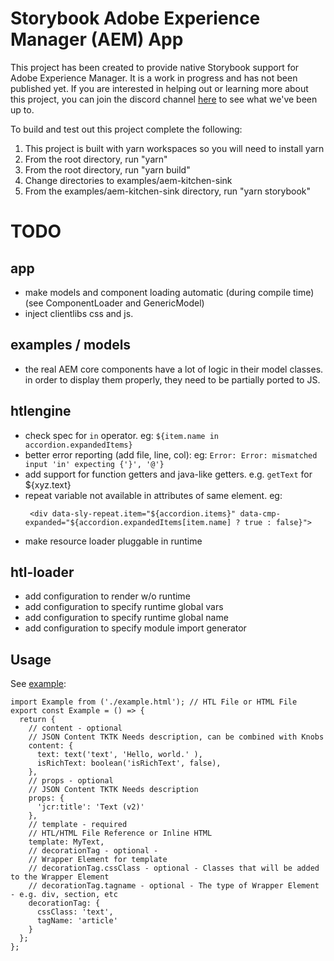 # Storybook Adobe Experience Manager (AEM) App

This project has been created to provide native Storybook support for Adobe Experience Manager. It is a work in progress and has not been published yet. If you are interested in helping out or learning more about this project, you can join the discord channel [here](https://discord.gg/z5pGCKQ) to see what we've been up to.

To build and test out this project complete the following:

1) This project is built with yarn workspaces so you will need to install yarn
2) From the root directory, run "yarn"
3) From the root directory, run "yarn build"
4) Change directories to examples/aem-kitchen-sink
5) From the examples/aem-kitchen-sink directory, run "yarn storybook"

# TODO

## app

- make models and component loading automatic (during compile time)
  (see ComponentLoader and GenericModel)
- inject clientlibs css and js.

## examples / models
- the real AEM core components have a lot of logic in their model classes.
  in order to display them properly, they need to be partially ported to JS.

## htlengine

- check spec for `in` operator. eg: `${item.name in accordion.expandedItems}`
- better error reporting (add file, line, col): eg: `Error: Error: mismatched input 'in' expecting {'}', '@'}`
- add support for function getters and java-like getters. e.g. `getText` for ${xyz.text}
- repeat variable not available in attributes of same element. eg:
  ```
   <div data-sly-repeat.item="${accordion.items}" data-cmp-expanded="${accordion.expandedItems[item.name] ? true : false}">
  ```
- make resource loader pluggable in runtime

## htl-loader

- add configuration to render w/o runtime
- add configuration to specify runtime global vars
- add configuration to specify runtime global name
- add configuration to specify module import generator

## Usage
See [example](https://github.com/storybookjs/aem/blob/master/examples/aem-kitchen-sink/components/text/text.stories.js):
```
import Example from ('./example.html'); // HTL File or HTML File
export const Example = () => {
  return {
    // content - optional 
    // JSON Content TKTK Needs description, can be combined with Knobs
    content: {
      text: text('text', 'Hello, world.' ),
      isRichText: boolean('isRichText', false),
    },
    // props - optional 
    // JSON Content TKTK Needs description
    props: {
      'jcr:title': 'Text (v2)'
    },
    // template - required
    // HTL/HTML File Reference or Inline HTML
    template: MyText, 
    // decorationTag - optional -
    // Wrapper Element for template
    // decorationTag.cssClass - optional - Classes that will be added to the Wrapper Element
    // decorationTag.tagname - optional - The type of Wrapper Element - e.g. div, section, etc
    decorationTag: {
      cssClass: 'text',
      tagName: 'article'
    }
  };
};
```